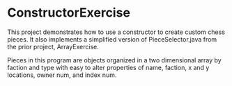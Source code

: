 # ConstructorExercise

This project demonstrates how to use a constructor to create custom chess pieces. 
It also implements a simplified version of PieceSelector.java from the prior project, ArrayExercise.

Pieces in this program are objects organized in a two dimensional array by faction and type with 
easy to alter properties of name, faction, x and y locations, owner num, and index num.  

